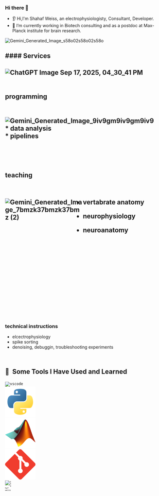 ### Hi there 👋
* 👂 Hi,I'm Shahaf Weiss, an electrophysiologisty, Consultant,  Developer. 
* 🔭 I’m currently working in Biotech consulting and as a postdoc at Max-Planck institute for brain research.

<img align="center" width="1280" height="800" alt="Gemini_Generated_Image_s58o02s58o02s58o" src="https://github.com/user-attachments/assets/eb42e113-759e-4c7f-80c2-787507a0b680" />
<h2>
#### Services
  <br />
<h2>
  <img lign="right" width="256" height="256" alt="ChatGPT Image Sep 17, 2025, 04_30_41 PM" src="https://github.com/user-attachments/assets/e0f09033-4106-4e30-975f-24fcbde46010" width="200" height="200"/>
</a>
<br />
<br />

## programming
<h2>
  <br />
 <img lign="right" width="256" height="256" alt="Gemini_Generated_Image_9iv9gm9iv9gm9iv9" src="https://github.com/user-attachments/assets/4a204048-e1e1-4495-8fa5-e5a4eba22a87" width="200" height="200" />
  </a>
  <br />
 * data analysis
  </a>
  <br />
 * pipelines

<br />
<br />
<br />
<br />


## teaching
<br />
<h2>
<img align="left" width="256" height="256" alt="Gemini_Generated_Image_7bmzk37bmzk37bmz (2)" src="https://github.com/user-attachments/assets/8144b1ff-9b74-4363-b7d5-64f6f3d4b153" width="100" height="100" />

* vertabrate anatomy

* neurophysiology

* neuroanatomy


<br />
<br />
<br />
<br />
<br />
<br />
<br />
<br />
<br />
<br />

### technical instructions
* elcectrophysiology
* spike sorting
* denoising, debuggin, troubleshooting experiments















<br>
</a>
<h2> 🚀 &nbsp;Some Tools I Have Used and Learned</h2>
</a>



<code><img src="https://cdn.jsdelivr.net/gh/devicons/devicon/icons/vscode/vscode-original.svg" alt="vscode"  width="100" height="100">
<code><img src="https://raw.githubusercontent.com/github/explore/80688e429a7d4ef2fca1e82350fe8e3517d3494d/topics/python/python.png"  width="100" height="100">
<code><img src="https://raw.githubusercontent.com/github/explore/80688e429a7d4ef2fca1e82350fe8e3517d3494d/topics/matlab/matlab.png"  width="100" height="100">
<code><img src="https://raw.githubusercontent.com/github/explore/80688e429a7d4ef2fca1e82350fe8e3517d3494d/topics/git/git.png"  width="100" height="100" >
<code><img align="left" alt="shahaf weiss" width="22px" src="https://cdn.jsdelivr.net/npm/simple-icons@v3/icons/linkedin.svg" width="100" height="100" />




